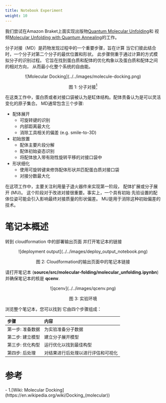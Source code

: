 ```yaml
---
title: Notebook Experiment
weight: 10
---
```


我们尝试在Amazon Braket上面实现出版物[Quantum Molecular Unfolding](https://arxiv.org/abs/2107.13607)和
视频[Molecular Unfolding with Quantum Annealing](https://www.youtube.com/watch?v=1NmAXIHAF2Y)的工作。

分子对接（MD）是药物发现过程中的一个重要步骤，旨在计算
当它们彼此结合时，一个分子对第二个分子的最优位置和形状。
此步骤侧重于通过计算的方式模拟分子的识别过程。
它旨在找到蛋白质和配体的优化构象以及蛋白质和配体之间的相对方向，
从而最小化整个系统的自由能。

<center>
![Molecular Docking](../../images/molecule-docking.png)

图 1: 分子对接[<sup>1</sup>](#wiki-docking)
 </center>

在这类工作中，蛋白质或者对接口袋被认为是缸体结构。配体责备认为是可以灵活变化的原子集合。
MD通常包含三个步骤:

* 配体展开
    * 可旋转键的识别
    * 内部距离最大化
    * 消除工具相关的偏差 (e.g. smile-to-3D)
* 初始放置
    * 配体主要片段分解
    * 配体初始姿态识别
    * 将配体放入带有刚性旋转平移的对接口袋中
* 形状细化
    * 使用可旋转键来修饰配体形状并匹配蛋白质对接口袋
    * 对接分数最大化

在这项工作中，主要关注利用量子退火器件来实现第一阶段，
配体扩展或分子展开 (MU)。
这个阶段对于改进对接很重要。事实上，一个具有初始
先验设置的配体位姿可能会引入影响最终对接质量的形状偏差。 
MU是用于消除这种初始偏差的技术。

# 笔记本概述

转到 cloudformation 中的部署输出页面
并打开笔记本的链接


<center>
![deployment output](../../images/deploy_output_notebook.png)

图 2: Cloudformation的输出页面中的笔记本链接
</center>

请打开笔记本
(**source/src/molecular-folding/molecular_unfolding.ipynbn**)
并确保笔记本的核是
**qcenv**.

<center>
![qcenv](../../images/qcenv.png)

图 3: 实验环境
</center>


浏览整个笔记本，您可以找到
它由四个步骤组成：

<center>

<!-- |步骤|内容|
|:--|:--|
|[第一步: 准备数据](workshop/a-molecular-unfolding/prepare-data.ipynb)|为实验准备分子数据|
|[第二步: 建立模型](workshop/a-molecular-unfolding/build-model.ipynb)|建立分子展开模型|
|[第三步: 优化配置](workshop/a-molecular-unfolding/optimize-config.ipynb)|运行优化以找到配置|
|[第四步: 后处理](workshop/a-molecular-unfolding/post-process.ipynb)|对结果进行后处理以进行评估和可视化| -->
|步骤|内容|
|:--|:--|
|第一步: 准备数据|为实验准备分子数据|
|第二步: 建立模型|建立分子展开模型|
|第三步: 优化构型|运行优化以找到最佳构型|
|第四步: 后处理|对结果进行后处理以进行评估和可视化|
</center>


# 参考
<div id='wiki-docking'></div>
- 1.[Wiki: Molecular Docking](https://en.wikipedia.org/wiki/Docking_(molecular))